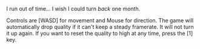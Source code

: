 I run out of time... I wish I could turn *back* one month.

Controls are [WASD] for movement and Mouse for direction. 
The game will automatically drop quality if it can't keep a steady framerate. It will not turn it up again. If you want to reset the quality to high at any time, press the [1] key.